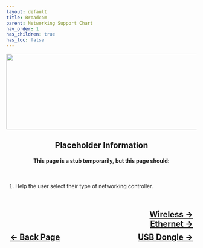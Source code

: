 ```yaml
---
layout: default
title: Broadcom
parent: Networking Support Chart
nav_order: 1
has_children: true
has_toc: false
---
```


<style>
  .navigation-container {
    display: flex;
    justify-content: space-between;
    align-items: center;
    width: 100%;
  }

  .nav-button {
    margin: 10px;
  }

  .wireless-next-button-container,
  .ethernet-next-button-container {
    text-align: right;
  }

  .wireless-next-button,
  .ethernet-next-button {
    margin: 10px;
  }
</style>

<p align="center">
  <img width="650" height="200" src="../../../../assets/Header-Vendor-Broadcom.png">
</p>

<h2 align="center">Placeholder Information</h2>

<h4 align="center">This page is a stub temporarily, but this page should:</h4>
<br>

1. Help the user select their type of networking controller.

<h2 align="center">
  <br>
  <div class="wireless-next-button-container">
    <a class="wireless-next-button" href="../01-Wireless/">Wireless &rarr;</a>
  </div>
  <div class="ethernet-next-button-container">
    <a class="ethernet-next-button" href="../02-Ethernet/">Ethernet &rarr;</a>
  </div>
  <div class="navigation-container">
    <a class="nav-button" href="../../../05-StorageSupport/index/">&larr; Back Page</a>
    <a class="nav-button" href="../03-USB/">USB Dongle &rarr;</a>
  </div>
  <br>
</h2>
